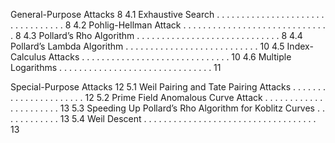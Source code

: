 General-Purpose Attacks 8
4.1 Exhaustive Search . . . . . . . . . . . . . . . . . . . . . . . . . . . . . . . . . 8
4.2 Pohlig-Hellman Attack . . . . . . . . . . . . . . . . . . . . . . . . . . . . . . 8
4.3 Pollard’s Rho Algorithm . . . . . . . . . . . . . . . . . . . . . . . . . . . . . 8
4.4 Pollard’s Lambda Algorithm . . . . . . . . . . . . . . . . . . . . . . . . . . . 10
4.5 Index-Calculus Attacks . . . . . . . . . . . . . . . . . . . . . . . . . . . . . . 10
4.6 Multiple Logarithms . . . . . . . . . . . . . . . . . . . . . . . . . . . . . . . 11

Special-Purpose Attacks 12
5.1 Weil Pairing and Tate Pairing Attacks . . . . . . . . . . . . . . . . . . . . . . 12
5.2 Prime Field Anomalous Curve Attack . . . . . . . . . . . . . . . . . . . . . . 13
5.3 Speeding Up Pollard’s Rho Algorithm for Koblitz Curves . . . . . . . . . . . . 13
5.4 Weil Descent . . . . . . . . . . . . . . . . . . . . . . . . . . . . . . . . . . . 13